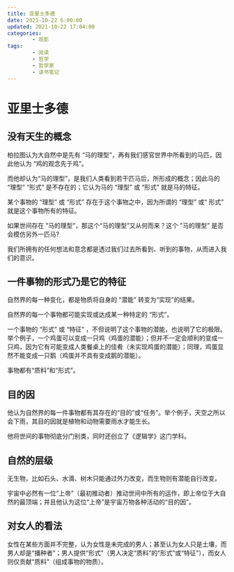 ```yaml
---
title: 亚里士多德
date: 2021-10-22 6:00:00
updated: 2021-10-22 17:04:00
categories:
        - 观影
tags:
        - 阅读
        - 哲学
        - 哲学家
        - 读书笔记
---
```


# 亚里士多德

## 没有天生的概念

柏拉图认为大自然中是先有 “马的理型”，再有我们感官世界中所看到的马匹，因此他认为 “鸡的观念先于鸡”。

而他却认为“马的理型”，是我们人类看到若干匹马后，所形成的概念；因此马的 “理型” “形式” 是不存在的；它认为马的 “理型” 或 “形式” 就是马的特征。

某个事物的 “理型” 或 “形式” 存在于这个事物之中，因为所谓的 “理型” 或“ 形式” 就是这个事物所有的特征。

如果世间存在 ”马的理型”，那这个“马的理型”又从何而来？这个 ”马的理型” 是否会模仿另外一匹马?

我们所拥有的任何想法和意念都是透过我们过去所看到、听到的事物，从而进入我们的意识。

## 一件事物的形式乃是它的特征

自然界的每一种变化，都是物质将自身的 “潜能” 转变为“实现”的结果。

自然界的每一个事物都可能实现或达成某一种特定的 “形式”。

一个事物的 “形式” 或 “特征” ，不但说明了这个事物的潜能，也说明了它的极限。举个例子，一个鸡蛋可以变成一只鸡（鸡蛋的潜能）；但并不一定会顺利的变成一只鸡，因为它有可能变成人类餐桌上的佳肴（未实现鸡蛋的潜能）；同理，鸡蛋显然不能变成一只鹅（鸡蛋并不具有变成鹅的潜能）。

事物都有“质料”和“形式”。

## 目的因

他认为自然界的每一件事物都有其存在的“目的”或“任务”。举个例子，天空之所以会下雨，其目的因就是植物和动物需要雨水才能生长。

他将世间的事物彻底分门别类，同时还创立了《逻辑学》这门学科。

## 自然的层级

无生物，比如石头、水滴、树木只能通过外力改变，而生物则有潜能自行改变。

宇宙中必然有一位“上帝”（最初推动者）推动世间中所有的运作，即上帝位于大自然的最顶端；并且他认为这位“上帝”是宇宙万物各种活动的“目的因”。

## 对女人的看法

女性在某些方面并不完整，认为女性是未完成的男人；甚至认为女人只是土壤，而男人却是“播种者”；男人提供“形式”（男人决定“质料”的“形式”或“特征”），而女人则仅贡献“质料”（组成事物的物质）。
